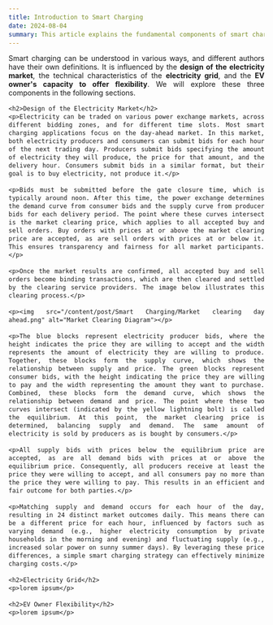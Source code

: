 ```yaml
---
title: Introduction to Smart Charging
date: 2024-08-04
summary: This article explains the fundamental components of smart charging!
---
```

<div style="text-align: justify;">
    <p>Smart charging can be understood in various ways, and different authors have their own definitions. It is influenced by the <b>design of the electricity market</b>, the technical characteristics of the <b>electricity grid</b>, and the <b>EV owner's capacity to offer flexibility</b>. We will explore these three components in the following sections.</p>

    <h2>Design of the Electricity Market</h2>
    <p>Electricity can be traded on various power exchange markets, across different bidding zones, and for different time slots. Most smart charging applications focus on the day-ahead market. In this market, both electricity producers and consumers can submit bids for each hour of the next trading day. Producers submit bids specifying the amount of electricity they will produce, the price for that amount, and the delivery hour. Consumers submit bids in a similar format, but their goal is to buy electricity, not produce it.</p>
    
    <p>Bids must be submitted before the gate closure time, which is typically around noon. After this time, the power exchange determines the demand curve from consumer bids and the supply curve from producer bids for each delivery period. The point where these curves intersect is the market clearing price, which applies to all accepted buy and sell orders. Buy orders with prices at or above the market clearing price are accepted, as are sell orders with prices at or below it. This ensures transparency and fairness for all market participants.</p>
    
    <p>Once the market results are confirmed, all accepted buy and sell orders become binding transactions, which are then cleared and settled by the clearing service providers. The image below illustrates this clearing process.</p>
    
    <p><img src="/content/post/Smart Charging/Market clearing day ahead.png" alt="Market Clearing Diagram"></p>
    
    <p>The blue blocks represent electricity producer bids, where the height indicates the price they are willing to accept and the width represents the amount of electricity they are willing to produce. Together, these blocks form the supply curve, which shows the relationship between supply and price. The green blocks represent consumer bids, with the height indicating the price they are willing to pay and the width representing the amount they want to purchase. Combined, these blocks form the demand curve, which shows the relationship between demand and price. The point where these two curves intersect (indicated by the yellow lightning bolt) is called the equilibrium. At this point, the market clearing price is determined, balancing supply and demand. The same amount of electricity is sold by producers as is bought by consumers.</p>
    
    <p>All supply bids with prices below the equilibrium price are accepted, as are all demand bids with prices at or above the equilibrium price. Consequently, all producers receive at least the price they were willing to accept, and all consumers pay no more than the price they were willing to pay. This results in an efficient and fair outcome for both parties.</p>
    
    <p>Matching supply and demand occurs for each hour of the day, resulting in 24 distinct market outcomes daily. This means there can be a different price for each hour, influenced by factors such as varying demand (e.g., higher electricity consumption by private households in the morning and evening) and fluctuating supply (e.g., increased solar power on sunny summer days). By leveraging these price differences, a simple smart charging strategy can effectively minimize charging costs.</p>

    <h2>Electricity Grid</h2>
    <p>lorem ipsum</p>

    <h2>EV Owner Flexibility</h2>
    <p>lorem ipsum</p>
</div>
